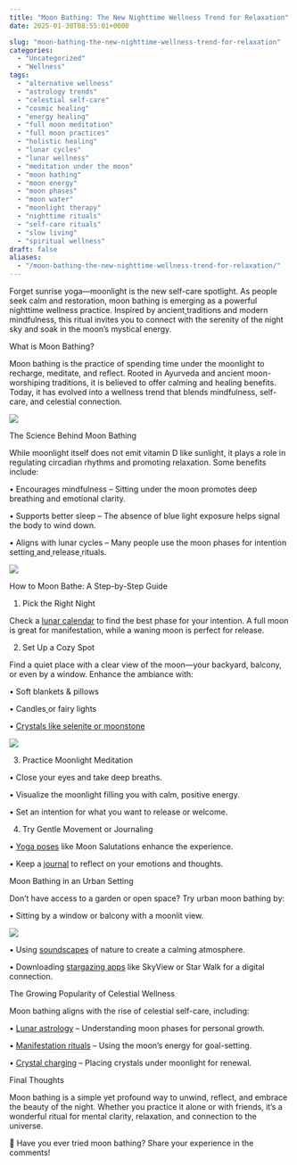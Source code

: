 ```yaml
---
title: "Moon Bathing: The New Nighttime Wellness Trend for Relaxation"
date: 2025-01-30T08:55:01+0000

slug: "moon-bathing-the-new-nighttime-wellness-trend-for-relaxation"
categories:
  - "Uncategorized"
  - "Wellness"
tags:
  - "alternative wellness"
  - "astrology trends"
  - "celestial self-care"
  - "cosmic healing"
  - "energy healing"
  - "full moon meditation"
  - "full moon practices"
  - "holistic healing"
  - "lunar cycles"
  - "lunar wellness"
  - "meditation under the moon"
  - "moon bathing"
  - "moon energy"
  - "moon phases"
  - "moon water"
  - "moonlight therapy"
  - "nighttime rituals"
  - "self-care rituals"
  - "slow living"
  - "spiritual wellness"
draft: false
aliases:
  - "/moon-bathing-the-new-nighttime-wellness-trend-for-relaxation/"
---
```

Forget sunrise yoga—moonlight is the new self-care spotlight. As people seek calm and restoration, moon bathing is emerging as a powerful nighttime wellness practice. Inspired by ancient[ ](https://www.yogajournal.cllness/the-ancient-practice-of-moon-bathing/)traditions and modern mindfulness, this ritual invites you to connect with the serenity of the night sky and soak in the moon’s mystical energy.

What is Moon Bathing?

Moon bathing is the practice of spending time under the moonlight to recharge, meditate, and reflect. Rooted in Ayurveda and ancient moon-worshiping traditions, it is believed to offer calming and healing benefits. Today, it has evolved into a wellness trend that blends mindfulness, self-care, and celestial connection.

![](/pixlr-image-generator-d58ce162-2f1f-40be-8a66-e3f987932936.webp)

The Science Behind Moon Bathing

While moonlight itself does not emit vitamin D like sunlight, it plays a role in regulating circadian rhythms and promoting relaxation. Some benefits include:

• Encourages mindfulness – Sitting under the moon promotes deep breathing and emotional clarity.

• Supports better sleep – The absence of blue light exposure helps signal the body to wind down.

• Aligns with lunar cycles – Many people use the moon phases for intention[ ](https://www.mindbodygreen.com/articles/full-moon-rituals-for-intention-setting)setting[ ](https://www.mindbodygreen.com/articles/full-moon-rituals-for-intention-setting)and[ ](https://www.mindbodygreen.com/articles/full-moon-rituals-for-intention-setting)release[ ](https://www.mindbodygreen.com/articles/full-moon-rituals-for-intention-setting)rituals.

![](/DALL·E-2025-01-30-10.34.14-A-serene-night-scene-featuring-a-person-practicing-moon-bathing-under-a-glowing-full-moon.-The-setting-is-a-peaceful-outdoor-space-with-soft-blankets.webp)

How to Moon Bathe: A Step-by-Step Guide

1. Pick the Right Night

Check a [lunar calendar](https://www.timeanddate.com/moon/phases/) to find the best phase for your intention. A full moon is great for manifestation, while a waning moon is perfect for release.

2. Set Up a Cozy Spot

Find a quiet place with a clear view of the moon—your backyard, balcony, or even by a window. Enhance the ambiance with:

• Soft blankets & pillows

• Candles[ ](https://www.urbanoutfitters.com/shop/led-string-lights)or fairy lights

• [Crystals like selenite or moonstone](https://www.energymuse.com/moonstone-meaning)

![](/DALL·E-2025-01-30-10.44.45-A-mystical-setup-featuring-moon-charged-crystals-arranged-on-a-wooden-surface-under-soft-moonlight.-The-scene-includes-a-glass-jar-of-moon-water-glow.webp)

3. Practice Moonlight Meditation

• Close your eyes and take deep breaths.

• Visualize the moonlight filling you with calm, positive energy.

• Set an intention for what you want to release or welcome.

4. Try Gentle Movement or Journaling

• [Yoga poses](https://www.yogajournal.com/home) like Moon Salutations enhance the experience.

• Keep a [journal](https://www.papier.com/us/notebooks-journals/) to reflect on your emotions and thoughts.

Moon Bathing in an Urban Setting

Don’t have access to a garden or open space? Try urban moon bathing by:

• Sitting by a window or balcony with a moonlit view.

![](/DALL·E-2025-01-30-10.36.37-A-serene-night-scene-featuring-a-person-practicing-moon-bathing-on-a-quiet-beach-under-a-glowing-full-moon.-The-setting-includes-soft-candlelight-coz.webp)

• Using [soundscapes](https://www.noisli.com/) of nature to create a calming atmosphere.

• Downloading [stargazing apps](https://apps.apple.com/us/app/star-walk-2/id892279069) like SkyView or Star Walk for a digital connection.

The Growing Popularity of Celestial Wellness

Moon bathing aligns with the rise of celestial self-care, including:

• [Lunar astrology](https://astrostyle.com/moon-phases/) – Understanding moon phases for personal growth.

• [Manifestation rituals](https://www.refinery29.com/en-us/full-moon-manifestation-rituals) – Using the moon’s energy for goal-setting.

• [Crystal ](https://cosmiccuts.com/blogs/healing-stones-blog/how-to-charge-crystals-with-moonlight)[charging](https://cosmiccuts.com/) – Placing crystals under moonlight for renewal.

Final Thoughts

Moon bathing is a simple yet profound way to unwind, reflect, and embrace the beauty of the night. Whether you practice it alone or with friends, it’s a wonderful ritual for mental clarity, relaxation, and connection to the universe.

🌙 Have you ever tried moon bathing? Share your experience in the comments!